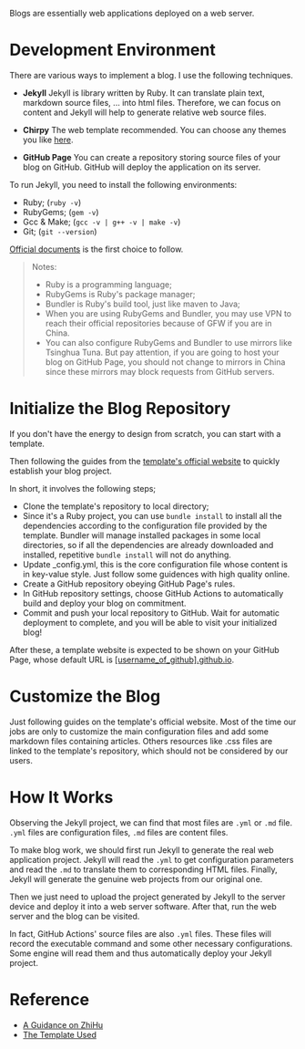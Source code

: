 Blogs are essentially web applications deployed on a web server.

# Development Environment

There are various ways to implement a blog. I use the following techniques.

* **Jekyll**
Jekyll is library written by Ruby. It can translate plain text, markdown source files, ... into html files. Therefore, we can focus on content and Jekyll will help to generate relative web source files.

* **Chirpy**
The web template recommended. You can choose any themes you like [here](http://jekyllthemes.org/).

* **GitHub Page**
You can create a repository storing source files of your blog on GitHub. GitHub will deploy the application on its server.

To run Jekyll, you need to install the following environments:

* Ruby; (`ruby -v`)
* RubyGems; (`gem -v`)
* Gcc & Make; (`gcc -v | g++ -v | make -v`)
* Git; (`git --version`)

[Official documents](https://jekyllrb.com/docs) is the first choice to follow.

> Notes: 
> * Ruby is a programming language;
> * RubyGems is Ruby's package manager;
> * Bundler is Ruby's build tool, just like maven to Java;
> * When you are using RubyGems and Bundler, you may use VPN to reach their official repositories because of GFW if you are in China.
> * You can also configure RubyGems and Bundler to use mirrors like Tsinghua Tuna. But pay attention, if you are going to host your blog on GitHub Page, you should not change to mirrors in China since these mirrors may block requests from GitHub servers.

# Initialize the Blog Repository

If you don't have the energy to design from scratch, you can start with a template.

Then following the guides from the [template's official website](https://chirpy.cotes.page/) to quickly establish your blog project.

In short, it involves the following steps;

* Clone the template's repository to local directory;
* Since it's a Ruby project, you can use `bundle install` to install all the dependencies according to the configuration file provided by the template. Bundler will manage installed packages in some local directories, so if all the dependencies are already downloaded and installed, repetitive `bundle install` will not do anything.
* Update \_config.yml, this is the core configuration file whose content is in key-value style. Just follow some guidences with high quality online.
* Create a GitHub repository obeying GitHub Page's rules.
* In GitHub repository settings, choose GitHub Actions to automatically build and deploy your blog on commitment.
* Commit and push your local repository to GitHub. Wait for automatic deployment to complete, and you will be able to visit your initialized blog!


After these, a template website is expected to be shown on your GitHub Page, whose default URL is [\[username_of_github\].github.io]().

# Customize the Blog

Just following guides on the template's official website. Most of the time our jobs are only to customize the main configuration files and add some markdown files containing articles. Others resources like .css files are linked to the template's repository, which should not be considered by our users.

# How It Works

Observing the Jekyll project, we can find that most files are `.yml` or `.md` file. `.yml` files are configuration files, `.md` files are content files.

To make blog work, we should first run Jekyll to generate the real web application project. Jekyll will read the `.yml` to get configuration parameters and read the `.md` to translate them to corresponding HTML files. Finally, Jekyll will generate the genuine web projects from our original one.

Then we just need to upload the project generated by Jekyll to the server device and deploy it into a web server software. After that, run the web server and the blog can be visited.

In fact, GitHub Actions' source files are also `.yml`  files. These files will record the executable command and some other necessary configurations. Some engine will read them and thus automatically deploy your Jekyll project.

# Reference

* [A Guidance on ZhiHu](https://zhuanlan.zhihu.com/p/641525444)
* [The Template Used](https://chirpy.cotes.page/)